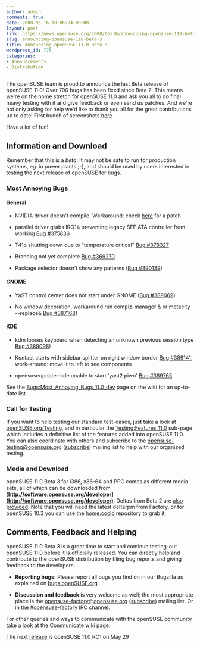 ```yaml
---
author: admin
comments: true
date: 2008-05-16 18:06:24+00:00
layout: post
link: https://news.opensuse.org/2008/05/16/announcing-opensuse-110-beta-3/
slug: announcing-opensuse-110-beta-3
title: Announcing openSUSE 11.0 Beta 3
wordpress_id: 775
categories:
- Announcements
- Distribution
---
```


The openSUSE team is proud to announce the last Beta release of openSUSE 11.0! Over 700 bugs has been fixed since Beta 2. This means we're on the home stretch for openSUSE 11.0 and ask you all to do final heavy testing with it and give feedback or even send us patches. And we're not only asking for help we'd like to thank you all for the great contributions up to date! First bunch of screenshots [ here](http://en.opensuse.org/Screenshots/openSUSE_11.0_Beta3)

Have a lot of fun!



## Information and Download





Remember that this is a _beta_. It may not be safe to run for production systems, eg. in power plants ;-), and should be used by users interested in testing the next release of openSUSE for bugs.



### Most Annoying Bugs




#### General






  * NVIDIA driver doesn't compile. Workaround: check [ here](http://lists.opensuse.org/opensuse-kde/2008-03/msg00119.html) for a patch


  * parallel driver grabs IRQ14 preventing legacy SFF ATA controller from working [Bug #375836](https://bugzilla.novell.com/show_bug.cgi?id=375836)


  * T41p shutting down due to "temperature critical" [Bug #378327](https://bugzilla.novell.com/show_bug.cgi?id=378327)


  * Branding not yet complete [Bug #369270](https://bugzilla.novell.com/show_bug.cgi?id=369270)


  * Package selector doesn't show any patterns ([Bug #390139](https://bugzilla.novell.com/show_bug.cgi?id=390139))




#### GNOME






  * YaST control center does not start under GNOME ([Bug #389069](https://bugzilla.novell.com/show_bug.cgi?id=389069))


  * No window decoration, workaround run compiz-manager & or metacity --replace& [Bug #387168](https://bugzilla.novell.com/show_bug.cgi?id=387168))




#### KDE






  * kdm looses keyboard when detecting an unknown previous session type [Bug #389098](https://bugzilla.novell.com/show_bug.cgi?id=389098))


  * Kontact starts with sidebar splitter on right window border [Bug #389141](https://bugzilla.novell.com/show_bug.cgi?id=389141), work-around: move it to left to see components


  * opensuseupdater-kde unable to start 'yast2 piwo' [Bug #389765](https://bugzilla.novell.com/show_bug.cgi?id=389765)


See the [Bugs:Most_Annoying_Bugs_11.0_dev](http://en.opensuse.org/Bugs:Most_Annoying_Bugs_11.0_dev) page on the wiki for an up-to-date list.




### Call for Testing


If you want to help testing our standard test-cases, just take a look at [openSUSE.org/Testing](http://opensuse.org/Testing), and in particular the  [Testing:Features_11.0](http://en.opensuse.org/Testing:Features_11.0) sub-page which includes a definitive list of the features added into openSUSE 11.0. You can also coordinate with others and subscribe to the [opensuse-testing@opensuse.org](mailto:opensuse-testing@opensuse.org) ([subscribe](mailto:opensuse-testing+subscribe@opensuse.org)) mailing list to help with our organized testing.



### Media and Download


openSUSE 11.0 Beta 3 for i386, x86-64 and PPC comes as different media sets, all of which can be downloaded from **[http://software.opensuse.org/developer](http://software.opensuse.org/developer)**. Deltas from Beta 2 are [also provided](http://download.opensuse.org/distribution/11.0-Beta3/iso/delta/). Note that you will need the latest deltarpm from Factory, or for openSUSE 10.3 you can use the [home:coolo](http://download.opensuse.org/repositories/home:/coolo/openSUSE_10.3/) repository to grab it.



## Comments, Feedback and Helping





openSUSE 11.0 Beta 3 is a great time to start and continue testing-out openSUSE 11.0 before it is officially released. You can directly help and contribute to the openSUSE distribution by filing bug reports and giving feedback to the developers.



	
  * **Reporting bugs:** Please report all bugs you find on in our Bugzilla as explained on [bugs.openSUSE.org](http://bugs.opensuse.org/).

	
  * **Discussion and feedback** is very welcome as well; the most appropriate place is the [opensuse-factory@opensuse.org](mailto:opensuse-factory@opensuse.org) ([subscribe](mailto:opensuse-factory+subscribe@opensuse.org)) mailing list. Or in the [#opensuse-factory](irc://irc.freenode.net/opensuse-factory) IRC channel.


For other queries and ways to communicate with the openSUSE community take a look at the [Communicate](http://opensuse.org/Communicate) wiki page.

The next [release](http://en.opensuse.org/Roadmap/11.0) is openSUSE 11.0 RC1 on May 29
